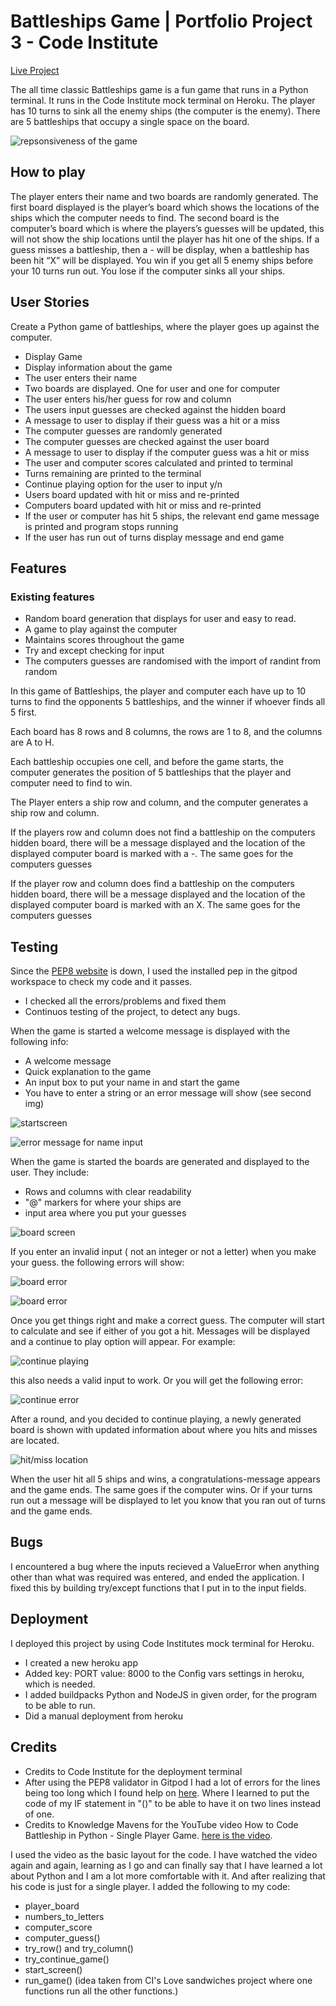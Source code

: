 # Battleships Game | Portfolio Project 3 - Code Institute
[Live Project](https://fullstacksammy-battleships.herokuapp.com/)

The all time classic Battleships game is a fun game that runs in a Python terminal. It runs in the Code Institute mock terminal on Heroku.
The player has 10 turns to sink all the enemy ships (the computer is the enemy). There are 5 battleships that occupy a single space on the board.

![repsonsiveness of the game](/assets/images/responsive.jpg)

## How to play

The player enters their name and two boards are randomly generated. The first board displayed is the player’s board which shows the locations of the ships which the computer needs to find. The second board is the computer’s board which is where the players’s guesses will be updated, this will not show the ship locations until the player has hit one of the ships. If a guess misses a battleship, then a - will be display, when a battleship has been hit “X” will be displayed. You win if you get all 5 enemy ships before your 10 turns run out. You lose if the computer sinks all your ships.

## User Stories

Create a Python game of battleships, where the player goes up against the computer.

- Display Game
- Display information about the game
- The user enters their name
- Two boards are displayed. One for user and one for computer
- The user enters his/her guess for row and column
- The users input guesses are checked against the hidden board
- A message to user to display if their guess was a hit or a miss
- The computer guesses are randomly generated
- The computer guesses are checked against the user board
- A message to user to display if the computer guess was a hit or miss
- The user and computer scores calculated and printed to terminal
- Turns remaining are printed to the terminal
- Continue playing option for the user to input y/n
- Users board updated with hit or miss and re-printed
- Computers board updated with hit or miss and re-printed
- If the user or computer has hit 5 ships, the relevant end game message is printed and program stops running
- If the user has run out of turns display message and end game

## Features

### Existing features

- Random board generation that displays for user and easy to read.
- A game to play against the computer
- Maintains scores throughout the game
- Try and except checking for input
- The computers guesses are randomised with the import of randint from random

In this game of Battleships, the player and computer each have up to 10 turns to find the opponents 5 battleships, and the winner if whoever finds all 5 first.

Each board has 8 rows and 8 columns, the rows are 1 to 8, and the columns are A to H.

Each battleship occupies one cell, and before the game starts, the computer generates the position of 5 battleships that the player and computer need to find to win.

The Player enters a ship row and column, and the computer generates a ship row and column.

If the players row and column does not find a battleship on the computers hidden board, there will be a message displayed and the location of the displayed computer board is marked with a -. The same goes for the computers guesses

If the player row and column does find a battleship on the computers hidden board, there will be a message displayed and the location of the displayed computer board is marked with an X. The same goes for the computers guesses

## Testing

Since the [PEP8 website](http://pep8online.com/) is down, I used the installed pep in the gitpod workspace to check my code and it passes.
 - I checked all the errors/problems and fixed them
 - Continuos testing of the project, to detect any bugs.

When the game is started a welcome message is displayed with the following info:
- A welcome message
- Quick explanation to the game
- An input box to put your name in and start the game
- You have to enter a string or an error message will show (see second img)

![startscreen](/assets/images/start.jpg)

![error message for name input](/assets/images/error-user.jpg)

When the game is started the boards are generated and displayed to the user. They include:
- Rows and columns with clear readability
- "@" markers for where your ships are
- input area where you put your guesses

![board screen](/assets/images/board.jpg)

If you enter an invalid input ( not an integer or not a letter) when you make your guess. the following errors will show:

![board error](/assets/images/board-error.jpg)

![board error](/assets/images/board-error2.jpg)

Once you get things right and make a correct guess. The computer will start to calculate and see if either of you got a hit.
Messages will be displayed and a continue to play option will appear. For example:

![continue playing](/assets/images/continue.jpg)

this also needs a valid input to work. Or you will get the following error:

![continue error](/assets/images/continue-error.jpg)

After a round, and you decided to continue playing, a newly generated board is shown with updated information about where you hits and misses are located.

![hit/miss location](/assets/images/hitmiss.jpg)

When the user hit all 5 ships and wins, a congratulations-message appears and the game ends. The same goes if the computer wins.
Or if your turns run out a message will be displayed to let you know that you ran out of turns and the game ends.

## Bugs

I encountered a bug where the inputs recieved a ValueError when anything other than what was required was entered, and ended the application.
I fixed this by building try/except functions that I put in to the input fields.

## Deployment

I deployed this project by using Code Institutes mock terminal for Heroku.

- I created a new heroku app
- Added key: PORT value: 8000 to the Config vars settings in heroku, which is needed.
- I added buildpacks Python and NodeJS in given order, for the program to be able to run.
- Did a manual deployment from heroku

## Credits

- Credits to Code Institute for the deployment terminal
- After using the PEP8 validator in Gitpod I had a lot of errors for the lines being too long which I found help on [here](https://www.codingem.com/python-how-to-break-long-lines/). Where I learned to put the code of my IF statement in "()" to be able to have it on two lines instead of one.
- Credits to Knowledge Mavens for the YouTube video How to Code Battleship in Python - Single Player Game. [here is the video](https://www.youtube.com/watch?v=tF1WRCrd_HQ&list=LL&index=3&t=8s&ab_channel=KnowledgeMavens). 

I used the video as the basic layout for the code. I have watched the video again and again, learning as I go and can finally say that I have learned a lot about Python and I am a lot more comfortable with it. And after realizing that his code is just for a single player. I added the following to my code:
- player_board
- numbers_to_letters
- computer_score
- computer_guess()
- try_row() and try_column()
- try_continue_game()
- start_screen()
- run_game() (idea taken from CI's Love sandwiches project where one functions run all the other functions.)


